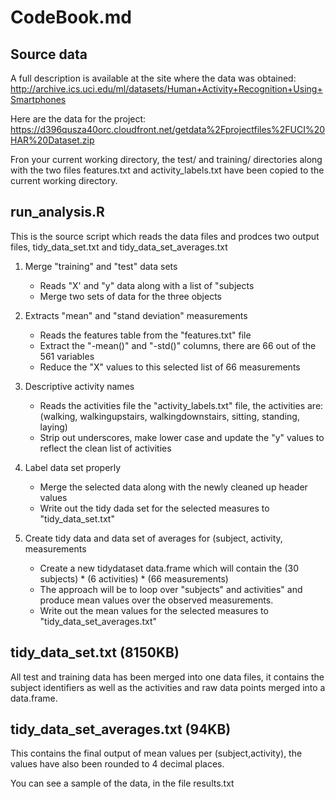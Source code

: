 
# CodeBook.md

## Source data

A full description is available at the site where the data was obtained: 
http://archive.ics.uci.edu/ml/datasets/Human+Activity+Recognition+Using+Smartphones 

Here are the data for the project: 
https://d396qusza40orc.cloudfront.net/getdata%2Fprojectfiles%2FUCI%20HAR%20Dataset.zip 

Fron your current working directory, the test/ and training/ directories along
with the two files features.txt and activity_labels.txt have been copied to the
current working directory.

## run_analysis.R

This is the source script which reads the data files and prodces two output
files, tidy_data_set.txt and tidy_data_set_averages.txt

1. Merge "training" and "test" data sets
   * Reads "X' and "y" data along with a list of "subjects
   * Merge two sets of data for the three objects

2. Extracts "mean" and "stand deviation" measurements
   * Reads the features table from the "features.txt" file
   * Extract the "-mean()" and "-std()" columns, there are 66 out of the 561 variables
   * Reduce the "X" values to this selected list of 66 measurements

3. Descriptive activity names
   * Reads the activities file the "activity_labels.txt" file, the activities are: (walking, walkingupstairs, walkingdownstairs, sitting, standing, laying)
   * Strip out underscores, make lower case and update the "y" values to reflect the clean list of activities

4. Label data set properly
   * Merge the selected data along with the newly cleaned up header values
   * Write out the tidy dada set for the selected measures to "tidy_data_set.txt"

5. Create tidy data and data set of averages for (subject, activity, measurements
   * Create a new tidydataset data.frame which will contain the (30 subjects) * (6 activities) * (66 measurements)
   * The approach will be to loop over "subjects" and activities" and produce mean values over the observed measurements.
   * Write out the mean values for the selected measures to "tidy_data_set_averages.txt"

## tidy_data_set.txt (8150KB)

All test and training data has been merged into one data files, it contains
the subject identifiers as well as the activities and raw data points merged
into a data.frame. 

## tidy_data_set_averages.txt (94KB)

This contains the final output of mean values per (subject,activity),
the values have also been rounded to 4 decimal places.

You can see a sample of the data, in the file results.txt
